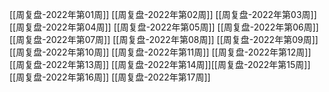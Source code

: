 [[周复盘-2022年第01周]]
[[周复盘-2022年第02周]]
[[周复盘-2022年第03周]]
[[周复盘-2022年第04周]]
[[周复盘-2022年第05周]]
[[周复盘-2022年第06周]]
[[周复盘-2022年第07周]]
[[周复盘-2022年第08周]]
[[周复盘-2022年第09周]]
[[周复盘-2022年第10周]]
[[周复盘-2022年第11周]]
[[周复盘-2022年第12周]]
[[周复盘-2022年第13周]]
[[周复盘-2022年第14周]][[周复盘-2022年第15周]]
[[周复盘-2022年第16周]]
[[周复盘-2022年第17周]]